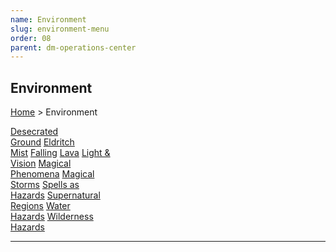 ```yaml
---
name: Environment
slug: environment-menu
order: 08
parent: dm-operations-center
---
```

## Environment
[Home](dm-operations-center) > Environment

<div class="menu-container">
    <a href="desecrated-ground">Desecrated<br/> Ground</a>
    <a href="eldritch-mist">Eldritch<br/> Mist</a>
    <a href="falling">Falling</a>
    <a href="lava">Lava</a>
    <a href="light-and-vision">Light &<br/> Vision</a>
    <a href="magical-phenomena">Magical<br/> Phenomena</a>
    <a href="magical-storms">Magical<br/> Storms</a>
    <a href="spells-as-hazards">Spells as<br/> Hazards</a>
    <a href="supernatural-regions">Supernatural<br/> Regions</a>
    <a href="water-hazards">Water<br/> Hazards</a>
    <a href="wilderness-hazards">Wilderness<br/> Hazards</a>
    <a href="."></a>
    <a href="."></a>
    <a href="."></a>
    <a href="."></a>
</div>
<hr/>
